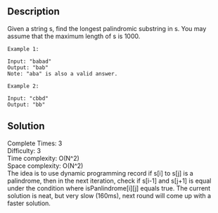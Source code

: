 ## Description 
Given a string s, find the longest palindromic substring in s. You may assume that the maximum length of s is 1000.
````
Example 1:

Input: "babad"
Output: "bab"
Note: "aba" is also a valid answer.
````
````
Example 2:

Input: "cbbd"
Output: "bb"
````
## Solution
Complete Times: 3 <br/>
Difficulty: 3 <br/>
Time complexity: O(N^2)<br/>
Space complexity: O(N^2)<br/>
The idea is to use dynamic programming record if s[i] to s[j] is a 
palindrome, then in the next iteration, check if s[i-1] and s[j+1] is equal
under the condition where isPanlindrome[i][j] equals true.
The current solution is neat, but very slow (160ms), next round will come 
up with a faster solution.
